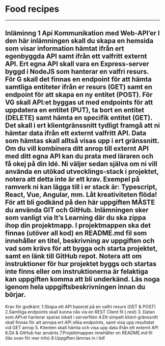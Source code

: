 # Food recipes
------------------------------------
 Inläminng 1 Api
 Kommunikation med Web-API’er
 I den här inlämningen skall du skapa en hemsida som visar information hämtat ifrån ert
 egenbyggda API samt ifrån ett valfritt externt API. Ert egna API skall vara en Express-server byggd
 i NodeJS som hanterar en valfri resurs. För G skall det finnas en endpoint för att hämta samtliga
 entiteter ifrån er resurs (GET) samt en endpoint för att skapa en ny entitet (POST). För VG skall
 API:et byggas ut med endpoints för att uppdatera en entitet (PUT), ta bort en entitet (DELETE)
 samt hämta en specifik entitet (GET). Det skall i ert klientgränssnitt tydligt framgå att ni hämtar data
 ifrån ett externt valfritt API. Data som hämtas skall alltså visas upp i ert gränssnitt. Om du vill
 kombinera ditt anrop till externt API med ditt egna API kan du prata med läraren och få okej på din
 Idé.
 Ni väljer sedan själva om ni vill använda en utökad utvecklings-stack i projektet, notera att detta
 inte är ett krav. Exempel på ramverk ni kan lägga till i er stack är: Typescript, React, Vue,
 Angular, mm. Låt kreativiteten flöda!
 För att bli godkänd på den här uppgiften MÅSTE du använda GIT och GitHub. Inlämningen sker
 som vanligt via It’s Learning där du ska zippa ihop din projektmapp. I projektmappen ska det finnas
 (utöver all kod) en README.md fil som innehåller en titel, beskrivning av uppgiften och vad som
 krävs för att bygga och starta projektet, samt en länk till GitHub repot. Notera att om instruktioner
 för hur projektet byggs och startas inte finns eller om instruktionerna är felaktiga kan uppgiften
 komma att bli underkänd.
 Läs noga igenom hela uppgiftsbeskrivningen innan du börjar.
 --------------------------------------
 Krav för godkänt:
 1.Skapa ett API baserat på en valfri resurs (GET & POST)
 2.Samtliga endpoints skall kunna nås via en REST Client fil (.rest)
 3. Datan som API:et hanterar sparas lokalt i serverfilen
 4.Ett simpelt klient-gränssnitt skall finnas för att anropa ert API olika endpoints, samt visa
 upp resultatet vid GET anrop
 5. Klienten skall hämta och visa upp data ifrån ett externt API
 6.Git & GitHub har använts
 7.Projektmappen innehåller en README.md fil (läs ovan för mer info)
 8.Uppgiften lämnas in i tid!
